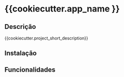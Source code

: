 {{cookiecutter.app_name }}
==========================

## Descrição

{{cookiecutter.project_short_description}}

## Instalação

## Funcionalidades